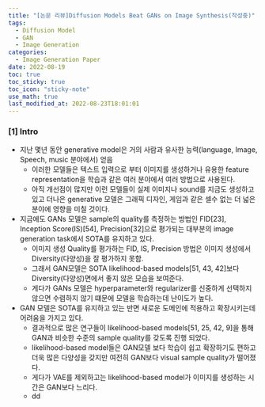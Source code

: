 ```yaml
---
title: "[논문 리뷰]Diffusion Models Beat GANs on Image Synthesis(작성중)"
tags:
  - Diffusion Model
  - GAN
  - Image Generation
categories:
  - Image Generation Paper 
date: 2022-08-19
toc: true
toc_sticky: true
toc_icon: "sticky-note"
use_math: true
last_modified_at: 2022-08-23T18:01:01
---
```


### [1] Intro
- 지난 몇년 동안 generative model은 거의 사람과 유사한 능력(language, Image, Speech, music 분야에서) 얻음
  - 이러한 모델들은 텍스트 입력으로 부터 이미지를 생성하거나 유용한 feature representation을 학습과 같은 여러 분야에서 여러 방법으로 사용된다.
  - 아직 개선점이 많지만 이런 모델들이 실제 이미지나 sound를 지금도 생성하고 있고 더나은 generative 모델은 그래픽 디자인, 게임과 같은 셀수 없는 더 넓은 분야에 영향을 미칠 것이다.
- 지금에도 GANs 모델은 sample의 quality를 측정하는 방법인 FID[23], Inception Score(IS)[54], Precision[32]으로 평가되는 대부분의 image generation task에서 SOTA를 유지하고 있다.
  - 이미지 생성 Quality를 평가하는 FID, IS, Precision 방법은 이미지 생성에서 Diversity(다양성)을 잘 평가하지 못함.
  - 그래서 GAN모델은 SOTA likelihood-based models[51, 43, 42]보다 Diversity(다양성)면에서 좋지 않은 모습을 보여준다.
  - 게다가 GANs 모델은 hyperparameter와 regularizer를 신중하게 선택하지 않으면 수렴하지 않기 떄문에 모델을 학습하는데 난이도가 높다.
- GAN 모델은 SOTA를 유지하고 있는 반면 새로운 도메인에 적용하고 확장시키는데 어려움을 가지고 있다.
  - 결과적으로 많은 연구들이 likelihood-based models[51, 25, 42, 9]을 통해 GAN과 비슷한 수준의 sample quality를 갖도록 진행 되었다.
  - likelihood-based model들은 GAN모델 보다 학습이 쉽고 확장하기도 편하고 더욱 많은 다양성을 갖지만 여전히 GAN보다 visual sample quality가 떨어졌다.
  - 게다가 VAE를 제외하고는 likelihood-based model가 이미지를 생성하는 시간은 GAN보다 느리다.
  - dd